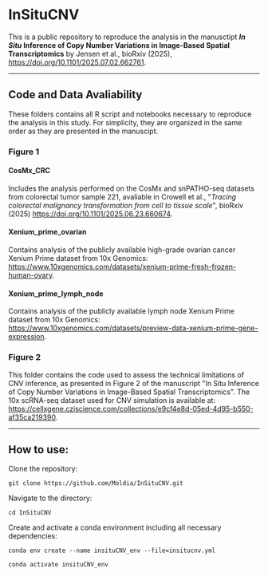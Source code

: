 # InSituCNV
This is a public repository to reproduce the analysis in the manusctipt ***In Situ* Inference of Copy Number Variations in Image-Based Spatial Transcriptomics** by Jensen et al., bioRxiv (2025), https://doi.org/10.1101/2025.07.02.662761.

*** 
## Code and Data Avaliability
These folders contains all R script and notebooks necessary to reproduce the analysis in this study. For simplicity, they are organized in the same order as they are presented in the manuscipt. 

### Figure 1
#### CosMx_CRC
Includes the analysis performed on the CosMx and snPATHO-seq datasets from colorectal tumor sample 221, avaliable in Crowell et al., "*Tracing colorectal malignancy transformation from cell to tissue scale*", bioRxiv (2025) https://doi.org/10.1101/2025.06.23.660674.
#### Xenium_prime_ovarian
Contains analysis of the publicly available high-grade ovarian cancer Xenium Prime dataset from 10x Genomics: https://www.10xgenomics.com/datasets/xenium-prime-fresh-frozen-human-ovary.
#### Xenium_prime_lymph_node
Contains analysis of the publicly available lymph node Xenium Prime dataset from 10x Genomics: https://www.10xgenomics.com/datasets/preview-data-xenium-prime-gene-expression.

### Figure 2
This folder contains the code used to assess the technical limitations of CNV inference, as presented in Figure 2 of the manuscript "In Situ Inference of Copy Number Variations in Image-Based Spatial Transcriptomics". The 10x scRNA-seq dataset used for CNV simulation is available at: https://cellxgene.cziscience.com/collections/e9cf4e8d-05ed-4d95-b550-af35ca219390.



***
## How to use:
Clone the repository:

```git clone https://github.com/Moldia/InSituCNV.git```

Navigate to the directory:

```cd InSituCNV```

Create and activate a conda environment including all necessary dependencies:

```conda env create --name insituCNV_env --file=insitucnv.yml```

```conda activate insituCNV_env```



